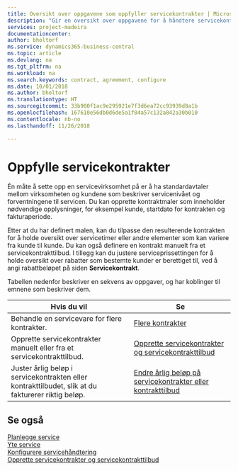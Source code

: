 ```yaml
---
title: Oversikt over oppgavene som oppfyller servicekontrakter | Microsoft-dokumentasjon
description: "Gir en oversikt over oppgavene for å håndtere servicekontrakter med kunder."
services: project-madeira
documentationcenter: 
author: bholtorf
ms.service: dynamics365-business-central
ms.topic: article
ms.devlang: na
ms.tgt_pltfrm: na
ms.workload: na
ms.search.keywords: contract, agreement, configure
ms.date: 10/01/2018
ms.author: bholtorf
ms.translationtype: HT
ms.sourcegitcommit: 33b900f1ac9e295921e7f3d6ea72cc93939d8a1b
ms.openlocfilehash: 167610e56db0d6de5a1f84a57c132a842a30b010
ms.contentlocale: nb-no
ms.lasthandoff: 11/26/2018

---
```

# <a name="fulfilling-service-contracts"></a>Oppfylle servicekontrakter 
Én måte å sette opp en servicevirksomhet på er å ha standardavtaler mellom virksomheten og kundene som beskriver servicenivået og forventningene til servicen. Du kan opprette kontraktmaler som inneholder nødvendige opplysninger, for eksempel kunde, startdato for kontrakten og fakturaperiode.  
  
Etter at du har definert malen, kan du tilpasse den resulterende kontrakten for å holde oversikt over servicetimer eller andre elementer som kan variere fra kunde til kunde. Du kan også definere en kontrakt manuelt fra et servicekontrakttilbud. I tillegg kan du justere serviceprissettingen for å holde oversikt over rabatter som bestemte kunder er berettiget til, ved å angi rabattbeløpet på siden **Servicekontrakt**.  

Tabellen nedenfor beskriver en sekvens av oppgaver, og har koblinger til emnene som beskriver dem.   
  
|**Hvis du vil**|**Se**|  
|------------|-------------|  
|Behandle en servicevare for flere kontrakter. | [Flere kontrakter](service-multiple-contracts.md)|  
|Opprette servicekontrakter manuelt eller fra et servicekontrakttilbud.| [Opprette servicekontrakter og servicekontrakttilbud](service-how-to-create-service-contracts-and-service-contract-quotes.md)|
|Juster årlig beløp i servicekontrakten eller kontrakttilbudet, slik at du fakturerer riktig beløp.|[Endre årlig beløp på servicekontrakter eller kontrakttilbud](service-how-to-change-the-annual-amount-on-service-contracts-or-contract-quotes.md)|

## <a name="see-also"></a>Se også
[Planlegge service](service-plan-service.md)  
[Yte service](service-deliver-service.md)  
[Konfigurere servicehåndtering](service-setup-service.md)  
[Opprette servicekontrakter og servicekontrakttilbud](service-how-to-create-service-contracts-and-service-contract-quotes.md)  

